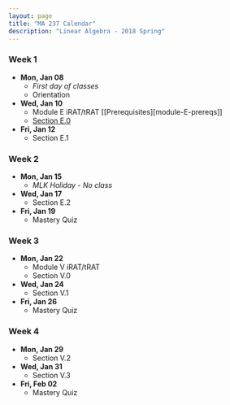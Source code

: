 ```yaml
---
layout: page
title: "MA 237 Calendar"
description: "Linear Algebra - 2018 Spring"
---
```


### Week 1

- **Mon, Jan 08**
    - *First day of classes*
    - Orientation
- **Wed, Jan 10**
    - Module E iRAT/tRAT [[Prerequisites][module-E-prereqs]]
    - [Section E.0][module-E-0]
- **Fri, Jan 12**
    - Section E.1

### Week 2

- **Mon, Jan 15**
    - *MLK Holiday - No class*
- **Wed, Jan 17**
    - Section E.2
- **Fri, Jan 19**
    - Mastery Quiz

### Week 3

- **Mon, Jan 22**
    - Module V iRAT/tRAT
    - Section V.0
- **Wed, Jan 24**
    - Section V.1
- **Fri, Jan 26**
    - Mastery Quiz

### Week 4

- **Mon, Jan 29**
    - Section V.2
- **Wed, Jan 31**
    - Section V.3
- **Fri, Feb 02**
    - Mastery Quiz


[module-E-readiness]: ../pdf/handout-E-readiness.pdf
[module-E-0]: ../pdf/handout-E-0.pdf
